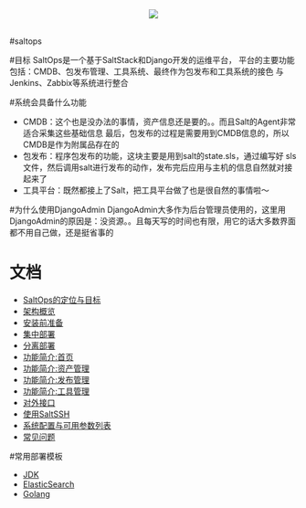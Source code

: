 <div align="center">
  <img src="http://git.oschina.net/uploads/images/2017/0222/194232_738795b7_8819.png"><br><br>
</div>


#saltops

#目标
SaltOps是一个基于SaltStack和Django开发的运维平台，
平台的主要功能包括：CMDB、包发布管理、工具系统、最终作为包发布和工具系统的接色
与Jenkins、Zabbix等系统进行整合

#系统会具备什么功能

* CMDB：这个也是没办法的事情，资产信息还是要的。。而且Salt的Agent非常适合采集这些基础信息
最后，包发布的过程是需要用到CMDB信息的，所以CMDB是作为附属品存在的
* 包发布：程序包发布的功能，这块主要是用到salt的state.sls，通过编写好
sls文件，然后调用salt进行发布的动作，发布完后应用与主机的信息自然就对接起来了
* 工具平台：既然都接上了Salt，把工具平台做了也是很自然的事情啦～

#为什么使用DjangoAdmin
DjangoAdmin大多作为后台管理员使用的，这里用DjangoAdmin的原因是：没资源。。且每天写的时间也有限，用它的话大多数界面都不用自己做，还是挺省事的

# 文档

- [SaltOps的定位与目标](doc/wiki/SaltOps的定位与目标.md)
- [架构概览](doc/wiki/架构概览.md)
- [安装前准备](doc/wiki/安装前准备.md)
- [集中部署](doc/wiki/集中部署.md)
- [分离部署](doc/wiki/分离部署.md)
- [功能简介:首页](doc/wiki/首页.md)
- [功能简介:资产管理](doc/wiki/资产管理.md)
- [功能简介:发布管理](doc/wiki/发布管理.md)
- [功能简介:工具管理](doc/wiki/工具管理.md)
- [对外接口](doc/wiki/对外接口.md)
- [使用SaltSSH](doc/wiki/使用SaltSSH.md)
- [系统配置与可用参数列表](doc/wiki/系统配置与可用参数列表.md)
- [常见问题](doc/wiki/常见问题.md)

#常用部署模板

- [JDK](doc/sls/jdk8.sls)
- [ElasticSearch](doc/sls/elasticsearch-master.sls)
- [Golang](doc/sls/golang.sls)